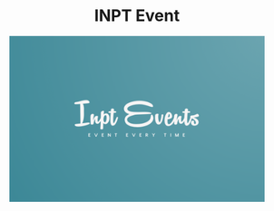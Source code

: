 
<center>
<h1>INPT Event</h1>
 </center>
 


<p align="center">
  <img src="https://github.com/Soulaimane99OuladBelayachi/INPT_Event/blob/main/src/main/webapp/images/logo.png" width="450" title="hover text">
  
</p>
